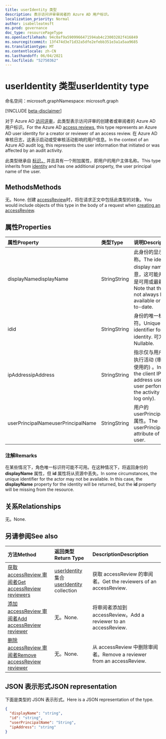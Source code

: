 ```yaml
---
title: userIdentity 类型
description: 表示访问评审审阅者的 Azure AD 用户标识。
localization_priority: Normal
author: isabelleatmsft
ms.prod: governance
doc_type: resourcePageType
ms.openlocfilehash: 94c0af9a5909966471594ab4c23003282f416849
ms.sourcegitcommit: 13f474d3e71d32a5dfe2efebb351e3a1a5aa9685
ms.translationtype: MT
ms.contentlocale: zh-CN
ms.lasthandoff: 06/04/2021
ms.locfileid: "52750362"
---
```

# <a name="useridentity-type"></a><span data-ttu-id="097d5-103">userIdentity 类型</span><span class="sxs-lookup"><span data-stu-id="097d5-103">userIdentity type</span></span>

<span data-ttu-id="097d5-104">命名空间：microsoft.graph</span><span class="sxs-lookup"><span data-stu-id="097d5-104">Namespace: microsoft.graph</span></span>

[!INCLUDE [beta-disclaimer](../../includes/beta-disclaimer.md)]

<span data-ttu-id="097d5-105">对于 Azure AD [访问评审](accessreviews-root.md)，此类型表示访问评审的创建者或审阅者的 Azure AD 用户标识。</span><span class="sxs-lookup"><span data-stu-id="097d5-105">For the Azure AD [access reviews](accessreviews-root.md), this type represents an Azure AD user identity for a creator or reviewer of an access review.</span></span>
<span data-ttu-id="097d5-106">在 Azure AD 审核日志，这表示启动或受审核活动影响的用户信息。</span><span class="sxs-lookup"><span data-stu-id="097d5-106">In the context of an Azure AD audit log, this represents the user information that initiated or was affected by an audit activity.</span></span>

<span data-ttu-id="097d5-107">此类型继承自 [标识，](identity.md) 并且具有一个附加属性，即用户的用户主体名称。</span><span class="sxs-lookup"><span data-stu-id="097d5-107">This type inherits from [identity](identity.md) and has one additional property, the user principal name of the user.</span></span>

## <a name="methods"></a><span data-ttu-id="097d5-108">Methods</span><span class="sxs-lookup"><span data-stu-id="097d5-108">Methods</span></span>

<span data-ttu-id="097d5-109">无。</span><span class="sxs-lookup"><span data-stu-id="097d5-109">None.</span></span>  <span data-ttu-id="097d5-110">创建 [accessReview](../api/accessreview-create.md)时，将在请求正文中包括此类型的对象。</span><span class="sxs-lookup"><span data-stu-id="097d5-110">You would include objects of this type in the body of a request when [creating an accessReview](../api/accessreview-create.md).</span></span>

## <a name="properties"></a><span data-ttu-id="097d5-111">属性</span><span class="sxs-lookup"><span data-stu-id="097d5-111">Properties</span></span>

| <span data-ttu-id="097d5-112">属性</span><span class="sxs-lookup"><span data-stu-id="097d5-112">Property</span></span>          | <span data-ttu-id="097d5-113">类型</span><span class="sxs-lookup"><span data-stu-id="097d5-113">Type</span></span>   | <span data-ttu-id="097d5-114">说明</span><span class="sxs-lookup"><span data-stu-id="097d5-114">Description</span></span>                                                                            |
|:------------------|:-------|:---------------------------------------------------------------------------------------|
| <span data-ttu-id="097d5-115">displayName</span><span class="sxs-lookup"><span data-stu-id="097d5-115">displayName</span></span>       | <span data-ttu-id="097d5-116">String</span><span class="sxs-lookup"><span data-stu-id="097d5-116">String</span></span> | <span data-ttu-id="097d5-117">此身份的显示名称。</span><span class="sxs-lookup"><span data-stu-id="097d5-117">The identity's display name.</span></span> <span data-ttu-id="097d5-118">请注意，这可能并不总是可用或最新的。</span><span class="sxs-lookup"><span data-stu-id="097d5-118">Note that this may not always be available or up-to-date.</span></span> |
| <span data-ttu-id="097d5-119">id</span><span class="sxs-lookup"><span data-stu-id="097d5-119">id</span></span>                | <span data-ttu-id="097d5-120">String</span><span class="sxs-lookup"><span data-stu-id="097d5-120">String</span></span> | <span data-ttu-id="097d5-121">身份的唯一标识符。</span><span class="sxs-lookup"><span data-stu-id="097d5-121">Unique identifier for the identity.</span></span> <span data-ttu-id="097d5-122">可为空。</span><span class="sxs-lookup"><span data-stu-id="097d5-122">Nullable.</span></span>                                                   |
| <span data-ttu-id="097d5-123">ipAddress</span><span class="sxs-lookup"><span data-stu-id="097d5-123">ipAddress</span></span>         | <span data-ttu-id="097d5-124">String</span><span class="sxs-lookup"><span data-stu-id="097d5-124">String</span></span> | <span data-ttu-id="097d5-125">指示仅与用户一起执行活动 (审核日志使用的) 。</span><span class="sxs-lookup"><span data-stu-id="097d5-125">Indicates the client IP address used by user performing the activity (audit log only).</span></span> |
| <span data-ttu-id="097d5-126">userPrincipalName</span><span class="sxs-lookup"><span data-stu-id="097d5-126">userPrincipalName</span></span> | <span data-ttu-id="097d5-127">String</span><span class="sxs-lookup"><span data-stu-id="097d5-127">String</span></span> | <span data-ttu-id="097d5-128">用户的 userPrincipalName 属性。</span><span class="sxs-lookup"><span data-stu-id="097d5-128">The userPrincipalName attribute of the user.</span></span>                                           |

### <a name="remarks"></a><span data-ttu-id="097d5-129">注解</span><span class="sxs-lookup"><span data-stu-id="097d5-129">Remarks</span></span>

<span data-ttu-id="097d5-p105">在某些情况下，角色唯一标识符可能不可用。在这种情况下，将返回身份的 **displayName** 属性，但 **id** 属性将从资源中丢失。</span><span class="sxs-lookup"><span data-stu-id="097d5-p105">In some circumstances, the unique identifier for the actor may not be available. In this case, the **displayName** property for the identity will be returned, but the **id** property will be missing from the resource.</span></span>

## <a name="relationships"></a><span data-ttu-id="097d5-132">关系</span><span class="sxs-lookup"><span data-stu-id="097d5-132">Relationships</span></span>

<span data-ttu-id="097d5-133">无。</span><span class="sxs-lookup"><span data-stu-id="097d5-133">None.</span></span>

## <a name="see-also"></a><span data-ttu-id="097d5-134">另请参阅</span><span class="sxs-lookup"><span data-stu-id="097d5-134">See also</span></span>

| <span data-ttu-id="097d5-135">方法</span><span class="sxs-lookup"><span data-stu-id="097d5-135">Method</span></span>                                                                | <span data-ttu-id="097d5-136">返回类型</span><span class="sxs-lookup"><span data-stu-id="097d5-136">Return Type</span></span>                                | <span data-ttu-id="097d5-137">Description</span><span class="sxs-lookup"><span data-stu-id="097d5-137">Description</span></span>                             |
|:----------------------------------------------------------------------|:-------------------------------------------|:----------------------------------------|
| [<span data-ttu-id="097d5-138">获取 accessReview 审阅者</span><span class="sxs-lookup"><span data-stu-id="097d5-138">Get accessReview reviewers</span></span>](../api/accessreview-listreviewers.md)    | <span data-ttu-id="097d5-139">[userIdentity](useridentity.md) 集合</span><span class="sxs-lookup"><span data-stu-id="097d5-139">[userIdentity](useridentity.md) collection</span></span> | <span data-ttu-id="097d5-140">获取 accessReview 的审阅者。</span><span class="sxs-lookup"><span data-stu-id="097d5-140">Get the reviewers of an accessReview.</span></span>   |
| [<span data-ttu-id="097d5-141">添加 accessReview 审阅者</span><span class="sxs-lookup"><span data-stu-id="097d5-141">Add accessReview reviewer</span></span>](../api/accessreview-addreviewer.md)       | <span data-ttu-id="097d5-142">无。</span><span class="sxs-lookup"><span data-stu-id="097d5-142">None.</span></span>                                      | <span data-ttu-id="097d5-143">将审阅者添加到 accessReview。</span><span class="sxs-lookup"><span data-stu-id="097d5-143">Add a reviewer to an accessReview.</span></span>      |
| [<span data-ttu-id="097d5-144">删除 accessReview 审阅者</span><span class="sxs-lookup"><span data-stu-id="097d5-144">Remove accessReview reviewer</span></span>](../api/accessreview-removereviewer.md) | <span data-ttu-id="097d5-145">无。</span><span class="sxs-lookup"><span data-stu-id="097d5-145">None.</span></span>                                      | <span data-ttu-id="097d5-146">从 accessReview 中删除审阅者。</span><span class="sxs-lookup"><span data-stu-id="097d5-146">Remove a reviewer from an accessReview.</span></span> |

## <a name="json-representation"></a><span data-ttu-id="097d5-147">JSON 表示形式</span><span class="sxs-lookup"><span data-stu-id="097d5-147">JSON representation</span></span>

<span data-ttu-id="097d5-148">下面是类型的 JSON 表示形式。</span><span class="sxs-lookup"><span data-stu-id="097d5-148">Here is a JSON representation of the type.</span></span>

<!-- {
  "blockType": "resource",
  "optionalProperties": [
"displayName", "thumbnails"
  ],
  "@odata.type": "microsoft.graph.userIdentity"
}-->

```json
{
  "displayName": "string",
  "id": "string",
  "userPrincipalName": "String",
  "ipAddress": "string"
}

```

<!--
{
  "type": "#page.annotation",
  "description": "userIdentity type",
  "keywords": "",
  "section": "documentation",
  "tocPath": "",
  "suppressions": []
}
-->


